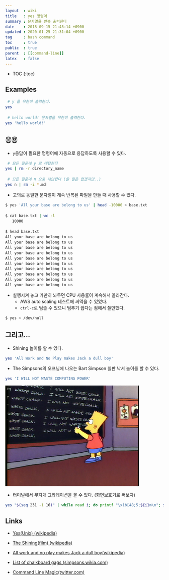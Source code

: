 ```yaml
---
layout  : wiki
title   : yes 명령어
summary : 문자열을 반복 출력한다
date    : 2018-09-15 21:45:14 +0900
updated : 2020-01-25 21:31:04 +0900
tag     : bash command
toc     : true
public  : true
parent  : [[command-line]]
latex   : false
---
```

* TOC
{:toc}

## Examples

```sh
 # y 를 무한히 출력한다.
yes

 # hello world! 문자열을 무한히 출력한다.
yes 'hello world!'
```

## 응용

* `y`응답이 필요한 명령어에 자동으로 응답하도록 사용할 수 있다.

```sh
 # 모든 질문에 y 로 대답한다
yes | rm -r directory_name

 # 모든 질문에 n 으로 대답한다 (쓸 일은 없겠지만..)
yes n | rm -i *.md
```

* 고의로 동일한 문자열이 계속 반복된 파일을 만들 때 사용할 수 있다.

```sh
$ yes 'All your base are belong to us' | head -10000 > base.txt

$ cat base.txt | wc -l
   10000

$ head base.txt
All your base are belong to us
All your base are belong to us
All your base are belong to us
All your base are belong to us
All your base are belong to us
All your base are belong to us
All your base are belong to us
All your base are belong to us
All your base are belong to us
All your base are belong to us
```

* 실행시켜 놓고 가만히 놔두면 CPU 사용률이 계속해서 올라간다.
    * AWS auto scaling 테스트에 써먹을 수 있었다.
    * `ctrl-c`로 멈출 수 있으니 멈추기 쉽다는 점에서 쓸만했다.

```sh
$ yes > /dev/null
```

## 그리고...

* Shining 놀이를 할 수 있다.

```sh
yes 'All Work and No Play makes Jack a dull boy'
```

* The Simpsons의 오프닝에 나오는 Bart Simpson 칠판 낙서 놀이를 할 수 있다.

```sh
yes 'I WILL NOT WASTE COMPUTING POWER'
```

![I WILL NOT WASTE CHALK]( /resource/wiki/yes-cmd/chalkboard.png )

* 터미널에서 무지개 그라데이션을 볼 수 있다. (화면보호기로 써보자)

```sh
yes "$(seq 231 -1 16)" | while read i; do printf "\x1b[48;5;${i}m\n"; sleep .02; done
```

## Links

* [Yes(Unix) (wikipedia)](https://en.wikipedia.org/wiki/Yes_(Unix) )

* [The Shining(film) (wikipedia)](https://en.wikipedia.org/wiki/The_Shining_(film) )
* [All work and no play makes Jack a dull boy(wikipedia)](https://en.wikipedia.org/wiki/All_work_and_no_play_makes_Jack_a_dull_boy )
* [List of chalkboard gags (simpsons.wikia.com)](http://simpsons.wikia.com/wiki/List_of_chalkboard_gags )
* [Command Line Magic(twitter.com)](https://twitter.com/climagic/status/1005103669233311744 )
